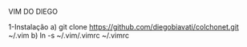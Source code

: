 VIM DO DIEGO

1-Instalação
a) git clone https://github.com/diegobiavati/colchonet.git ~/.vim
b) ln -s ~/.vim/.vimrc ~/.vimrc
